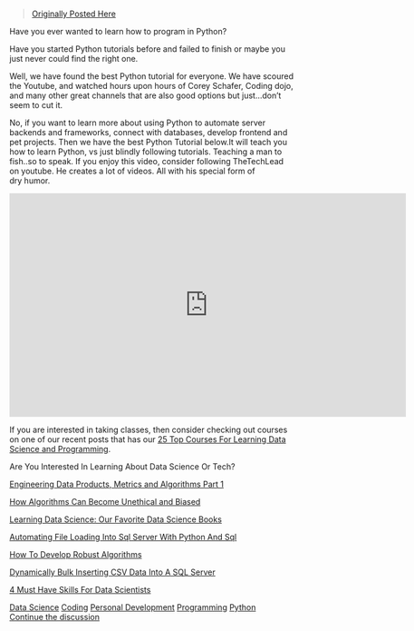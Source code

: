 <figure><img alt src="https://hackernoon.com/hn-images/1*RmpFmf5Qd5nTzv_FLFR62g.jpeg"></figure><blockquote><a href="https://www.coriers.com/the-last-python-tutorial-you-will-ever-need-to-watch/">Originally Posted&#xA0;Here</a></blockquote><p>Have you ever wanted to learn how to program in&#xA0;Python?</p><p>Have you started Python tutorials before and failed to finish or maybe you just never could find the right&#xA0;one.</p><p>Well, we have found the best Python tutorial for everyone. We have scoured the Youtube, and watched hours upon hours of Corey Schafer, Coding dojo, and many other great channels that are also good options but just&#x2026;don&#x2019;t seem to cut&#xA0;it.</p><p>No, if you want to learn more about using Python to automate server backends and frameworks, connect with databases, develop frontend and pet projects. Then we have the best Python Tutorial below.It will teach you how to learn Python, vs just blindly following tutorials. Teaching a man to fish..so to speak. If you enjoy this video, consider following TheTechLead on youtube. He creates a lot of videos. All with his special form of dry&#xA0;humor.</p><iframe width="700" height="394" src="https://www.youtube.com/embed/5mJ_Qftw2_0" frameborder="0"></iframe><p>If you are interested in taking classes, then consider checking out courses on one of our recent posts that has our <a href="https://www.coriers.com/25-of-the-best-data-science-courses-online/">25 Top Courses For Learning Data Science and Programming</a>.</p><p>Are You Interested In Learning About Data Science Or&#xA0;Tech?</p><p><a href="https://hackernoon.com/engineering-metrics-and-dashboards-part-1-9d741fa5e8ff">Engineering Data Products, Metrics and Algorithms Part&#xA0;1</a></p><p><a href="http://www.acheronanalytics.com/acheron-blog/how-do-machines-learn-bias-data-science">How Algorithms Can Become Unethical and&#xA0;Biased</a></p><p><a href="https://www.coriers.com/learning-data-science-our-favorite-data-science-books/">Learning Data Science: Our Favorite Data Science&#xA0;Books</a></p><p><a href="https://www.theseattledataguy.com/automating-file-loading-into-sql-server-with-python-and-sql/">Automating File Loading Into Sql Server With Python And&#xA0;Sql</a></p><p><a href="https://medium.com/@SeattleDataGuy/how-to-develop-a-robust-algorithm-c38e08f32201">How To Develop Robust Algorithms</a></p><p><a href="https://www.youtube.com/watch?v=2bBsYmQjzSE&amp;t=4s">Dynamically Bulk Inserting CSV Data Into A SQL&#xA0;Server</a></p><p><a href="https://www.theseattledataguy.com/4-skills-data-scientist-must-have/">4 Must Have Skills For Data Scientists</a></p>                <div class="archive-tags">                                        <a class="tag" href="https://hackernoon.com/tagged/data-science">Data Science</a>                                        <a class="tag" href="https://hackernoon.com/tagged/coding">Coding</a>                                        <a class="tag" href="https://hackernoon.com/tagged/personal-development">Personal Development</a>                                        <a class="tag" href="https://hackernoon.com/tagged/programming">Programming</a>                                        <a class="tag" href="https://hackernoon.com/tagged/python">Python</a>                  </div>                <div class="twitter-discussion">          <a target="_blank" href="https://twitter.com/search?q=https%3A%2F%2Fhackernoon.com%2Fthe-best-and-only-python-tutorial-you-will-ever-need-to-watch-432eb223605d">Continue the discussion <i class="fab fa-twitter"></i></a>        </div>